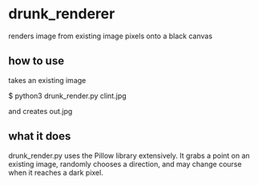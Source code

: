 # drunk_renderer
renders image from existing image pixels onto a black canvas

## how to use

takes an existing image 

$ python3 drunk_render.py clint.jpg

and creates out.jpg


## what it does

drunk_render.py uses the Pillow library extensively.
It grabs a point on an existing image, randomly chooses a direction, and may change course when it reaches a dark pixel.
